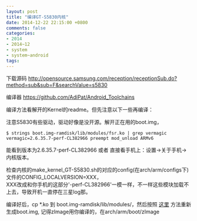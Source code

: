 ```yaml
---
layout: post
title: "编译GT-S5830内核"
date: 2014-12-22 22:15:00 +0800
comments: false
categories:
- 2014
- 2014~12
- system
- system~android
tags:
---
```


下载源码 http://opensource.samsung.com/reception/receptionSub.do?method=sub&sub=F&searchValue=s5830

编译器 https://github.com/AdiPat/Android_Toolchains

编译方法看解开的Kernel的readme。但先注意以下一些再编译：

注意S5830有些驱动，驱动好像是没开源。解开正在用的boot.img，
```
$ strings boot.img-ramdisk/lib/modules/fsr.ko | grep vermagic
vermagic=2.6.35.7-perf-CL382966 preempt mod_unload ARMv6
```
能看到版本为2.6.35.7-perf-CL382966 或者 直接看手机上：设置->关于手机->内核版本。

检查内核的make_kernel_GT-S5830.sh的对应的config(在arch/arm/configs下)文件的CONFIG_LOCALVERSION=XXX，  
XXX改成和你手机的这部分'-perf-CL382966'一模一样，不一样这些模块加载不上去，导致开机一直停在三星log那。


编译好后，cp *.ko 到 boot.img-ramdisk/lib/modules/，然后按照 [这里](/blog/2014/12/22/android-img/) 方法重新生成boot.img, 记得zImage用你编译的，在arch/arm/boot/zImage 


